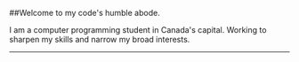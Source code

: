 ##Welcome to my code's humble abode.

I am a computer programming student in Canada's capital. Working to sharpen my skills and narrow my broad interests.

---


